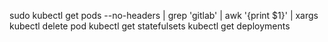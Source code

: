 sudo kubectl get pods --no-headers | grep 'gitlab' | awk '{print $1}' | xargs kubectl delete pod
kubectl get statefulsets
kubectl get deployments
